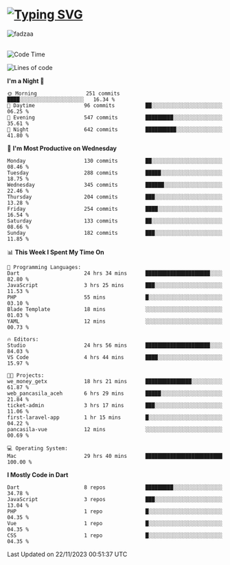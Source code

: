 
<h1 align="left"><a href="https://git.io/typing-svg"><img src="https://readme-typing-svg.demolab.com?font=Fira+Code&pause=1000&color=F7F7F7&random=false&width=600&lines=Hi+%F0%9F%91%8B%2C+I'm+Fattah+Anggit+Al+Dzakwan;Junior+Software+Developer+from+SMK+Raden+Umar+Said" alt="Typing SVG" /></a></h1>


<div align="left" display="flex"> 
  <img src="https://komarev.com/ghpvc/?username=fadzaa&label=Profile%20views&color=0e75b6&style=flat" alt="fadzaa" /> 
</div>

<br/>

<!--START_SECTION:waka-->
![Code Time](http://img.shields.io/badge/Code%20Time-101%20hrs%204%20mins-blue)

![Lines of code](https://img.shields.io/badge/From%20Hello%20World%20I%27ve%20Written-288.6%20thousand%20lines%20of%20code-blue)

**I'm a Night 🦉** 

```text
🌞 Morning                251 commits         ████░░░░░░░░░░░░░░░░░░░░░   16.34 % 
🌆 Daytime                96 commits          ██░░░░░░░░░░░░░░░░░░░░░░░   06.25 % 
🌃 Evening                547 commits         █████████░░░░░░░░░░░░░░░░   35.61 % 
🌙 Night                  642 commits         ██████████░░░░░░░░░░░░░░░   41.80 % 
```
📅 **I'm Most Productive on Wednesday** 

```text
Monday                   130 commits         ██░░░░░░░░░░░░░░░░░░░░░░░   08.46 % 
Tuesday                  288 commits         █████░░░░░░░░░░░░░░░░░░░░   18.75 % 
Wednesday                345 commits         ██████░░░░░░░░░░░░░░░░░░░   22.46 % 
Thursday                 204 commits         ███░░░░░░░░░░░░░░░░░░░░░░   13.28 % 
Friday                   254 commits         ████░░░░░░░░░░░░░░░░░░░░░   16.54 % 
Saturday                 133 commits         ██░░░░░░░░░░░░░░░░░░░░░░░   08.66 % 
Sunday                   182 commits         ███░░░░░░░░░░░░░░░░░░░░░░   11.85 % 
```


📊 **This Week I Spent My Time On** 

```text
💬 Programming Languages: 
Dart                     24 hrs 34 mins      █████████████████████░░░░   82.80 % 
JavaScript               3 hrs 25 mins       ███░░░░░░░░░░░░░░░░░░░░░░   11.53 % 
PHP                      55 mins             █░░░░░░░░░░░░░░░░░░░░░░░░   03.10 % 
Blade Template           18 mins             ░░░░░░░░░░░░░░░░░░░░░░░░░   01.03 % 
YAML                     12 mins             ░░░░░░░░░░░░░░░░░░░░░░░░░   00.73 % 

🔥 Editors: 
Studio                   24 hrs 56 mins      █████████████████████░░░░   84.03 % 
VS Code                  4 hrs 44 mins       ████░░░░░░░░░░░░░░░░░░░░░   15.97 % 

🐱‍💻 Projects: 
we_money_getx            18 hrs 21 mins      ███████████████░░░░░░░░░░   61.87 % 
web_pancasila_aceh       6 hrs 29 mins       █████░░░░░░░░░░░░░░░░░░░░   21.84 % 
ticket-admin             3 hrs 17 mins       ███░░░░░░░░░░░░░░░░░░░░░░   11.06 % 
first-laravel-app        1 hr 15 mins        █░░░░░░░░░░░░░░░░░░░░░░░░   04.22 % 
pancasila-vue            12 mins             ░░░░░░░░░░░░░░░░░░░░░░░░░   00.69 % 

💻 Operating System: 
Mac                      29 hrs 40 mins      █████████████████████████   100.00 % 
```

**I Mostly Code in Dart** 

```text
Dart                     8 repos             █████████░░░░░░░░░░░░░░░░   34.78 % 
JavaScript               3 repos             ███░░░░░░░░░░░░░░░░░░░░░░   13.04 % 
PHP                      1 repo              █░░░░░░░░░░░░░░░░░░░░░░░░   04.35 % 
Vue                      1 repo              █░░░░░░░░░░░░░░░░░░░░░░░░   04.35 % 
CSS                      1 repo              █░░░░░░░░░░░░░░░░░░░░░░░░   04.35 % 
```




 Last Updated on 22/11/2023 00:51:37 UTC
<!--END_SECTION:waka-->
